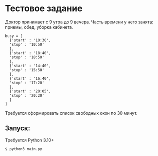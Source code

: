 # Тестовое задание

Доктор принимает с 9 утра до 9 вечера.
Часть времени у него занята: приемы, обед, уборка кабинета.

```
busy = [
  {'start' : '10:30',
  'stop' : '10:50'
  },
  {'start' : '18:40',
  'stop' : '18:50'
  },
  {'start' : '14:40',
  'stop' : '15:50'
  },
  {'start' : '16:40',
  'stop' : '17:20'
  },
  {'start' : '20:05',
  'stop' : '20:20'
  }
]
```

Требуется сформировать список свободных окон по 30 минут.


## Запуск:
Требуется Python 3.10+


    $ python3 main.py
